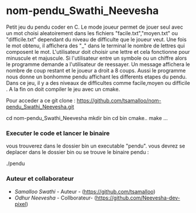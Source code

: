 # nom-pendu_Swathi_Neevesha
Petit jeu du pendu coder en C.
Le mode joueur permet de jouer seul avec un mot choisi aleatoirement dans les fichiers "facile.txt","moyen.txt" ou "difficile.txt" dependant du niveau de difficulte que le joueur veut. Une fois le mot obtenu, il affichera des "_" dans le terminal le nombre de lettres qui composent le mot.  L'utilisateur doit choisir une lettre et cela fonctionne pour minuscule et majuscule. Si l'utilisateur entre un symbole ou un chiffre alors le programme demande a l'utilisateur de reessayer.
Un message affichera  le nombre de coup restant et le joueur a droit a 8 coups.
Aussi le programme nous donne un bonhomme pendu affichant les differents etapes du pendu.
Dans ce jeu, il y a des niveaux de difficultes comme facile,moyen ou difficile .
A la fin on doit compiler le jeu avec un cmake. 


Pour acceder a ce git clone : https://github.com/tsamalloo/nom-pendu_Swathi_Neevesha.git

cd nom-pendu_Swathi_Neevesha
mkdir bin
cd bin
cmake..
make
...

### Executer le code et lancer le binaire
vous trouverez dans le dossier bin un executable "pendu". vous devrez se deplacer dans le dossier bin ou se trouve le binaire pendu :

./pendu

### Auteur et collaborateur 
+ *Samalloo Swathi* - Auteur - (https://github.com/tsamalloo)
+ *Odhur Neevesha* - Collborateur- (https://github.com/Neevesha-dev-pixel)
